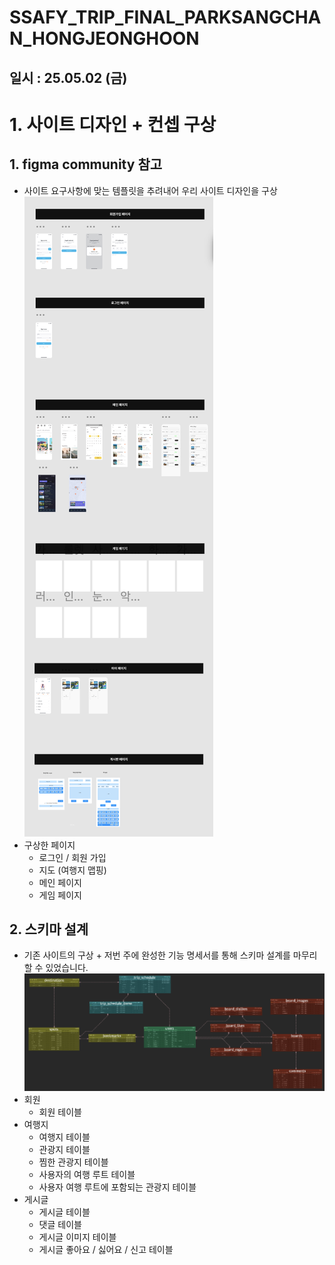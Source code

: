 # SSAFY_TRIP_FINAL_PARKSANGCHAN_HONGJEONGHOON

## 일시 : 25.05.02 (금)

# 1. 사이트 디자인 + 컨셉 구상

## 1. figma community 참고

- 사이트 요구사항에 맞는 템플릿을 추려내어 우리 사이트 디자인을 구상
  ![allStyle.png](./img/250502/allStyle.png)
- 구상한 페이지
  - 로그인 / 회원 가입
  - 지도 (여행지 맵핑)
  - 메인 페이지
  - 게임 페이지

## 2. 스키마 설계

- 기존 사이트의 구상 + 저번 주에 완성한 기능 명세서를 통해 스키마 설계를 마무리 할 수 있었습니다.
  ![allErd.png](./img/250502/allErd.png)
- 회원
  - 회원 테이블
- 여행지
  - 여행지 테이블
  - 관광지 테이블
  - 찜한 관광지 테이블
  - 사용자의 여행 루트 테이블
  - 사용자 여행 루트에 포함되는 관광지 테이블
- 게시글
  - 게시글 테이블
  - 댓글 테이블
  - 게시글 이미지 테이블
  - 게시글 좋아요 / 싫어요 / 신고 테이블
